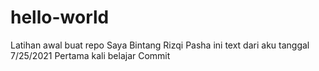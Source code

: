 # hello-world
Latihan awal buat repo
Saya Bintang Rizqi Pasha ini text dari aku tanggal 7/25/2021
Pertama kali belajar Commit 
